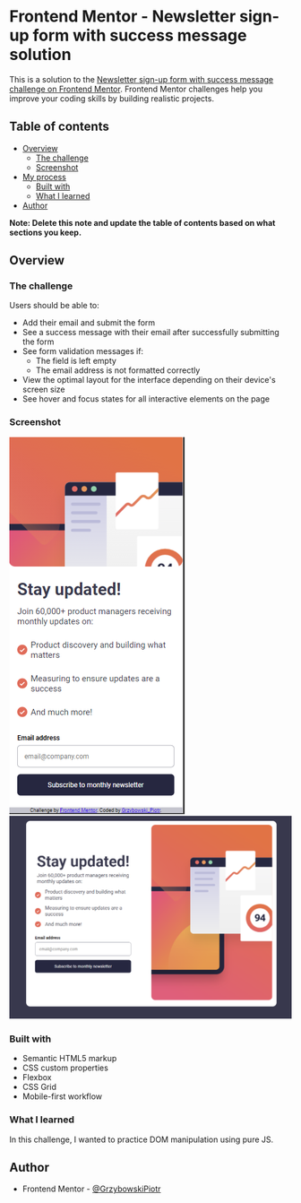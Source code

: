 # Frontend Mentor - Newsletter sign-up form with success message solution

This is a solution to the [Newsletter sign-up form with success message challenge on Frontend Mentor](https://www.frontendmentor.io/challenges/newsletter-signup-form-with-success-message-3FC1AZbNrv). Frontend Mentor challenges help you improve your coding skills by building realistic projects. 

## Table of contents

- [Overview](#overview)
  - [The challenge](#the-challenge)
  - [Screenshot](#screenshot)
- [My process](#my-process)
  - [Built with](#built-with)
  - [What I learned](#what-i-learned)
- [Author](#author)


**Note: Delete this note and update the table of contents based on what sections you keep.**

## Overview

### The challenge

Users should be able to:

- Add their email and submit the form
- See a success message with their email after successfully submitting the form
- See form validation messages if:
  - The field is left empty
  - The email address is not formatted correctly
- View the optimal layout for the interface depending on their device's screen size
- See hover and focus states for all interactive elements on the page

### Screenshot

![Mobile_view](./images/mobile_view.png)
![Desktop_view](./images/desktop_view.png)


### Built with

- Semantic HTML5 markup
- CSS custom properties
- Flexbox
- CSS Grid
- Mobile-first workflow



### What I learned

In this challenge, I wanted to practice DOM manipulation using pure JS.


## Author

- Frontend Mentor - [@GrzybowskiPiotr](https://www.frontendmentor.io/profile/GrzybowskiPiotr)
